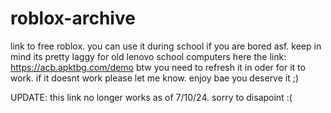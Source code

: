 # roblox-archive
link to free roblox. you can use it during school if you are bored asf. keep in mind its pretty laggy for old lenovo school computers
here the link: https://acb.apktbg.com/demo
btw you need to refresh it in oder for it to work. if it doesnt work please let me know.
enjoy bae you deserve it ;)

UPDATE: this link no longer works as of 7/10/24. sorry to disapoint :(
